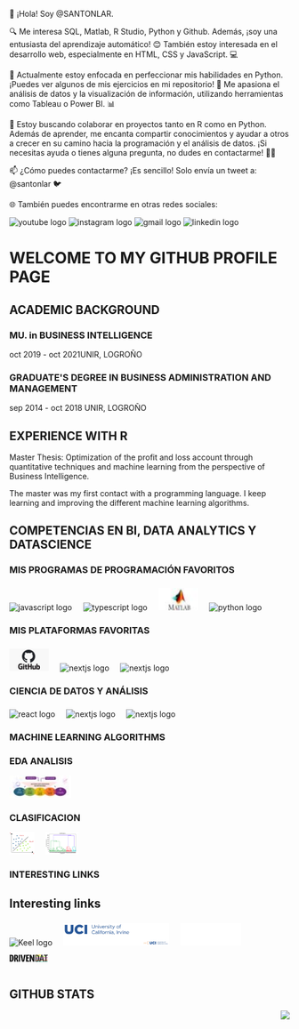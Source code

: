 👋 ¡Hola! Soy @SANTONLAR.

🔍 Me interesa SQL, Matlab, R Studio, Python y Github. Además, ¡soy una entusiasta del aprendizaje automático! 😊 También estoy interesada en el desarrollo web, especialmente en HTML, CSS y JavaScript. 💻

🌱 Actualmente estoy enfocada en perfeccionar mis habilidades en Python. ¡Puedes ver algunos de mis ejercicios en mi repositorio! 🐍 Me apasiona el análisis de datos y la visualización de información, utilizando herramientas como Tableau o Power BI. 📊

💞️ Estoy buscando colaborar en proyectos tanto en R como en Python. Además de aprender, me encanta compartir conocimientos y ayudar a otros a crecer en su camino hacia la programación y el análisis de datos. ¡Si necesitas ayuda o tienes alguna pregunta, no dudes en contactarme! 👨‍💻

📫 ¿Cómo puedes contactarme? ¡Es sencillo! Solo envía un tweet a: @santonlar 🐦

🌐 También puedes encontrarme en otras redes sociales:

<div align="left">
  <img src="https://img.shields.io/static/v1?message=Youtube&logo=youtube&label=&color=FF0000&logoColor=white&labelColor=&style=for-the-badge" height="35" alt="youtube logo"  />
  
  <img src="https://img.shields.io/static/v1?message=Instagram&logo=instagram&label=&color=E4405F&logoColor=white&labelColor=&style=for-the-badge" height="35" alt="instagram logo"  />
   
  <img src="https://img.shields.io/static/v1?message=Gmail&logo=gmail&label=&color=D14836&logoColor=white&labelColor=&style=for-the-badge" height="35" alt="gmail logo" />


  <img src="https://img.shields.io/static/v1?message=LinkedIn&logo=linkedin&label=&color=0077B5&logoColor=white&labelColor=&style=for-the-badge" height="35" alt="linkedin logo"  />
  


</div>

###
<!---it
SANTONLA/SANTONLA is a ✨ special ✨ repository because its `README.md` (this file) appears on your GitHub profile.
You can click the Preview link to take a look at your changes.
--->
# WELCOME TO MY GITHUB PROFILE PAGE

## ACADEMIC BACKGROUND

### MU. in BUSINESS INTELLIGENCE

oct 2019 - oct 2021UNIR, LOGROÑO

### GRADUATE'S DEGREE IN BUSINESS ADMINISTRATION AND MANAGEMENT

sep 2014 - oct 2018 UNIR, LOGROÑO


## EXPERIENCE WITH R

Master Thesis: Optimization of the profit and loss account through quantitative techniques and machine learning from the perspective of Business Intelligence.

The master was my first contact with a programming language. I keep learning and improving the different machine learning algorithms.

## COMPETENCIAS EN BI, DATA ANALYTICS Y DATASCIENCE


### MIS PROGRAMAS DE PROGRAMACIÓN FAVORITOS
###

<div align="left">
  <img src="https://img.shields.io/badge/R-276DC3?style=for-the-badge&logo=r&logoColor=white" height="40" alt="javascript logo"  />
  <img width="12" />
  <img src="https://img.shields.io/badge/Microsoft_SQL_Server-CC2927?style=for-the-badge&logo=microsoft-sql-server&logoColor=white" height="40" alt="typescript logo"  />
  <img width="12" />
   <img src="https://github.com/SANTONLA/BADGES/blob/main/matlab.jpg" height="40" alt="storybook logo"  />
  <img width="12" />
  <img src="https://github.com/SANTONLA/devicon/blob/master/icons/python/python-original.svg" height="40" alt="python logo"  />
  <img width="12" />
  
### MIS PLATAFORMAS FAVORITAS
###

<img src="https://github.com/SANTONLA/BADGES/blob/main/github.png" height="40" alt="react logo"  />
  <img width="12" />
  
<img src="https://img.shields.io/badge/SAP-0FAAFF?style=for-the-badge&logo=sap&logoColor=white" height="40" alt="nextjs logo"  />
  <img width="12" />
  
<img src="https://img.shields.io/badge/PowerBI-F2C811?style=for-the-badge&logo=Power%20BI&logoColor=white" height="40" alt="nextjs logo"  />
  <img width="12" />
  
### CIENCIA DE DATOS Y ANÁLISIS
###

<img src="https://github.com/SANTONLA/devicon/blob/master/icons/numpy/numpy-original.svg" height="40" alt="react logo"  />
  <img width="12" />
  
<img src="https://github.com/SANTONLA/devicon/blob/master/icons/pandas/pandas-original.svg" height="40" alt="nextjs logo"  />
  <img width="12" />
  
<img src="https://img.shields.io/badge/PowerBI-F2C811?style=for-the-badge&logo=Power%20BI&logoColor=white" height="40" alt="nextjs logo"  />
  <img width="12" />


  
### MACHINE LEARNING ALGORITHMS

### EDA ANALISIS

<img src="https://github.com/SANTONLA/BADGES/blob/main/EDA%20ANALYSIS.jpg" height="40" alt="nextjs logo"  />
  <img width="12" />
  
### CLASIFICACION
<img src="https://github.com/SANTONLA/BADGES/blob/main/classification-algorithm-in-machine-learning.png" height="40" alt="nextjs logo"  />
  <img width="12" />

<img src="https://github.com/SANTONLA/BADGES/blob/main/hierarchical%20clustering.png" height="40" alt="nextjs logo"  />
  <img width="12" />
  

###


### INTERESTING LINKS

<h2 align="left">Interesting links</h2>

###
<div align="left">
 
  <img src="https://sci2s.ugr.es/keel/datasets.php" height="40" alt="Keel logo"  />
  <img width="12" />
  <img src=https://github.com/SANTONLA/BADGES/blob/main/UCI_IRVINE_LOGO.png" height="40" alt="UCI_Irvine logo"  />
  <img width="12" />
  <img src="https://github.com/SANTONLA/BADGES/blob/main/codalab-logo.png" height="40" alt="Codalab logo"  />
  <img width="12" />
  <img src="https://github.com/SANTONLA/BADGES/blob/main/DRIVENDATA_LOGO.jpeg" height="40" alt="Drivendata logo"  />
  <img width="12" />
 

## GITHUB STATS

<img align="right" height="150" src="https://i.imgflip.com/65efzo.gif"  />
